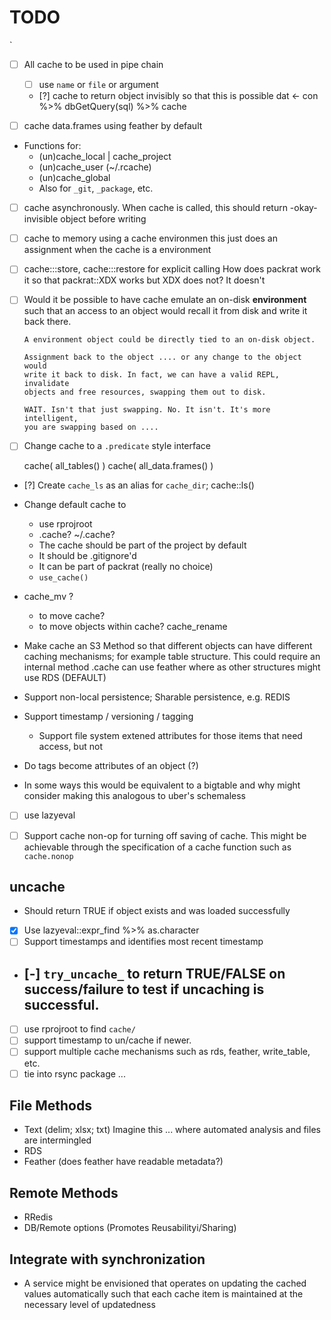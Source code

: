 # TODO


`
 - [ ] All cache to be used in pipe chain 
   - [ ] use `name` or `file` or argument
   - [?] cache to return object invisibly so that this is possible
      dat <- con %>% dbGetQuery(sql) %>% cache
   

 - [ ] cache data.frames using feather by default 

 - Functions for: 
    - (un)cache_local | cache_project
    - (un)cache_user (~/.rcache)
    - (un)cache_global 
    - Also for `_git`, `_package`, etc.

 - [ ] cache asynchronously. 
       When cache is called, this should return -okay- invisible object 
       before writing

 - [ ] cache to memory using a cache environmen
       this just does an assignment when the cache is a environment
       
 - [ ] cache:::store, cache:::restore for explicit calling
   How does packrat work it so that packrat::XDX works but XDX does not?
   It doesn't

 - [ ] Would it be possible to have cache emulate an on-disk **environment**
       such that an access to an object would recall it from disk and 
       write it back there.

       A environment object could be directly tied to an on-disk object.
       
       Assignment back to the object .... or any change to the object would
       write it back to disk. In fact, we can have a valid REPL, invalidate
       objects and free resources, swapping them out to disk.  

       WAIT. Isn't that just swapping. No. It isn't. It's more intelligent, 
       you are swapping based on ....
       

 - [ ] Change cache to a `.predicate` style interface 

    cache( all_tables() ) 
    cache( all_data.frames() ) 

 - [?] Create `cache_ls` as an alias for `cache_dir`; cache::ls() 

 - Change default cache to
   - use rprojroot
   - .cache? ~/.cache?  
   - The cache should be part of the project by default
   - It should be .gitignore'd
   - It can be part of packrat (really no choice)
   - `use_cache()`

  - cache_mv ?
    - to move cache?
    - to move objects within cache?  cache_rename 
  
 - Make cache an S3 Method so that different objects can have different caching mechanisms; for example table structure. This could require an internal method .cache
   can use feather where as other structures might use RDS (DEFAULT)
 
 - Support non-local persistence; Sharable persistence, e.g. REDIS
 
 - Support timestamp / versioning / tagging 
   - Support file system extened attributes for those items that need access, but not 
 - Do tags become attributes of an object (?)  
 - In some ways this would be equivalent to a bigtable and why might consider
     making this analogous to uber's schemaless
 - [ ] use lazyeval 

 - [ ] Support cache non-op for turning off saving of cache. This might be achievable through the specification of a cache function such as `cache.nonop` 


## uncache

 - Should return TRUE if object exists and was loaded successfully 
 - [x] Use lazyeval::expr_find %>% as.character
 - [ ] Support timestamps and identifies most recent timestamp
 - [-] `try_uncache_` to return TRUE/FALSE on success/failure to test if uncaching is successful.
   - 
 - [ ] use rprojroot to find `cache/` 
 - [ ] support timestamp to un/cache if newer. 
 - [ ] support multiple cache mechanisms such as rds, feather, write_table, etc. 
 - [ ] tie into rsync package ... 
## File Methods 
   - Text (delim; xlsx; txt)
     Imagine this ... where automated analysis and files are intermingled
   - RDS
   - Feather (does feather have readable metadata?) 


## Remote Methods
 - RRedis
 - DB/Remote options (Promotes Reusabilityi/Sharing)


## Integrate with synchronization  
 
 - A service might be envisioned that operates on updating the cached values automatically such that each 
   cache item is maintained at the necessary level of updatedness 

   

